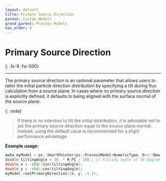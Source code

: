 ```yaml
---
layout: default
title: Primary Source Direction
parent: Custom Models
grand_parent: Process Models
nav_order: 4
---
```


# Primary Source Direction
{: .fs-9 .fw-500}

---

The primary source direction is an optional parameter that allows users to tailor the initial particle direction distribution by specifying a tilt during flux calculation from a source plane. In cases where no primary source direction is explicitly defined, it defaults to being aligned with the surface normal of the source plane.

{: .note}
> If there is no intention to tilt the initial distribution, it is advisable not to set the primary source direction equal to the source plane normal. Instead, using the default value is recommended for a slight performance advantage.

__Example usage:__

```c++
auto myModel = ps::SmartPointer<ps::ProcessModel<NumericType, D>>::New();
double tiltingAngle = 30. * M_PI / 180.; // tilting angle of 30 degree
double x = -std::sin(tiltingAngle);
double y = -std::cos(tiltingAngle);
myModel->setPrimaryDirection({x, y, -1.});
```